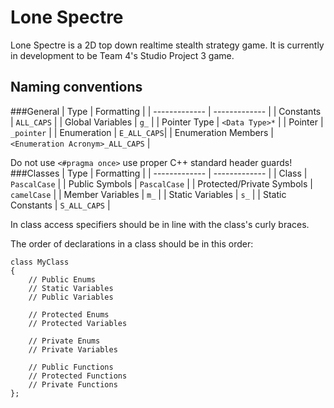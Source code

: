 # Lone Spectre

Lone Spectre is a 2D top down realtime stealth strategy game. It is currently in development to be Team 4's Studio Project 3 game.

## Naming conventions
###General 
| Type  | Formatting |
| ------------- | ------------- |
| Constants | `ALL_CAPS`  |
| Global Variables | `g_` |
| Pointer Type | `<Data Type>*` |
| Pointer | `_pointer` |
| Enumeration | `E_ALL_CAPS`|
| Enumeration Members | `<Enumeration Acronym>_ALL_CAPS` |

Do not use `<#pragma once>` use proper C++ standard header guards!
###Classes
| Type  | Formatting |
| ------------- | ------------- |
| Class | `PascalCase` |
| Public Symbols | `PascalCase` |
| Protected/Private Symbols | `camelCase` |
| Member Variables | `m_` |
| Static Variables | `s_` |
| Static Constants | `S_ALL_CAPS` |

In class access specifiers should be in line with the class's curly braces.

The order of declarations in a class should be in this order:

    class MyClass
    {
    	// Public Enums
    	// Static Variables
    	// Public Variables
    	
		// Protected Enums
    	// Protected Variables
    	
    	// Private Enums
    	// Private Variables
    	
    	// Public Functions
    	// Protected Functions
    	// Private Functions
    };